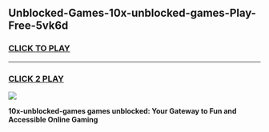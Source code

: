 
## Unblocked-Games-10x-unblocked-games-Play-Free-5vk6d
<h3>
<a href="https://premium76.site?title=10x-unblocked-games&ref=19M">CLICK TO PLAY</a></h3>
<hr>

<h3>
<a href="https://premium76.site?title=10x-unblocked-games&ref=19M">CLICK 2 PLAY</a>
  
</h3>

<a href="https://premium76.site?title=10x-unblocked-games&ref=19M"><img src="https://clearcache.store/games.png"></a>


**10x-unblocked-games games unblocked: Your Gateway to Fun and Accessible Online Gaming**
